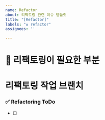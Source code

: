 ```yaml
---
name: Refactor
about: 리팩토링 관련 이슈 템플릿
title: "[Refactor]"
labels: "♻️ refactor"
assignees: ''

---
```


# 🔨 리팩토링이 필요한 부분 

# 리팩토링 작업 브랜치
<!-- Refactor/이슈번호-->

### ✅ Refactoring ToDo
- [ ]
